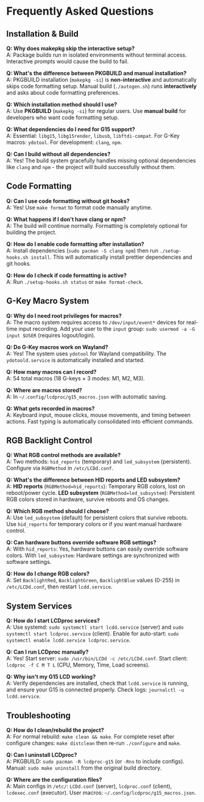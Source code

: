 # Frequently Asked Questions

## Installation & Build

**Q: Why does makepkg skip the interactive setup?**  
A: Package builds run in isolated environments without terminal access. Interactive prompts would cause the build to fail.

**Q: What's the difference between PKGBUILD and manual installation?**  
A: PKGBUILD installation (`makepkg -si`) is **non-interactive** and automatically skips code formatting setup. Manual build (`./autogen.sh`) runs **interactively** and asks about code formatting preferences.

**Q: Which installation method should I use?**  
A: Use **PKGBUILD** (`makepkg -si`) for regular users. Use **manual build** for developers who want code formatting setup.

**Q: What dependencies do I need for G15 support?**  
A: Essential: `libg15`, `libg15render`, `libusb`, `libftdi-compat`. For G-Key macros: `ydotool`. For development: `clang`, `npm`.

**Q: Can I build without all dependencies?**  
A: Yes! The build system gracefully handles missing optional dependencies like `clang` and `npm` - the project will build successfully without them.

## Code Formatting

**Q: Can I use code formatting without git hooks?**  
A: Yes! Use `make format` to format code manually anytime.

**Q: What happens if I don't have clang or npm?**  
A: The build will continue normally. Formatting is completely optional for building the project.

**Q: How do I enable code formatting after installation?**  
A: Install dependencies (`sudo pacman -S clang npm`) then run `./setup-hooks.sh install`. This will automatically install prettier dependencies and git hooks.

**Q: How do I check if code formatting is active?**  
A: Run `./setup-hooks.sh status` or `make format-check`.

## G-Key Macro System

**Q: Why do I need root privileges for macros?**  
A: The macro system requires access to `/dev/input/event*` devices for real-time input recording. Add your user to the `input` group: `sudo usermod -a -G input $USER` (requires logout/login).

**Q: Do G-Key macros work on Wayland?**  
A: Yes! The system uses `ydotool` for Wayland compatibility. The `ydotoold.service` is automatically installed and started.

**Q: How many macros can I record?**  
A: 54 total macros (18 G-keys × 3 modes: M1, M2, M3).

**Q: Where are macros stored?**  
A: In `~/.config/lcdproc/g15_macros.json` with automatic saving.

**Q: What gets recorded in macros?**  
A: Keyboard input, mouse clicks, mouse movements, and timing between actions. Fast typing is automatically consolidated into efficient commands.

## RGB Backlight Control

**Q: What RGB control methods are available?**  
A: Two methods: `hid_reports` (temporary) and `led_subsystem` (persistent). Configure via `RGBMethod` in `/etc/LCDd.conf`.

**Q: What's the difference between HID reports and LED subsystem?**  
A: **HID reports** (`RGBMethod=hid_reports`): Temporary RGB colors, lost on reboot/power cycle. **LED subsystem** (`RGBMethod=led_subsystem`): Persistent RGB colors stored in hardware, survive reboots and OS changes.

**Q: Which RGB method should I choose?**  
A: Use `led_subsystem` (default) for persistent colors that survive reboots. Use `hid_reports` for temporary colors or if you want manual hardware control.

**Q: Can hardware buttons override software RGB settings?**  
A: With `hid_reports`: Yes, hardware buttons can easily override software colors. With `led_subsystem`: Hardware settings are synchronized with software settings.

**Q: How do I change RGB colors?**  
A: Set `BacklightRed`, `BacklightGreen`, `BacklightBlue` values (0-255) in `/etc/LCDd.conf`, then restart `lcdd.service`.

## System Services

**Q: How do I start LCDproc services?**  
A: Use systemd: `sudo systemctl start lcdd.service` (server) and `sudo systemctl start lcdproc.service` (client). Enable for auto-start: `sudo systemctl enable lcdd.service lcdproc.service`.

**Q: Can I run LCDproc manually?**  
A: Yes! Start server: `sudo /usr/bin/LCDd -c /etc/LCDd.conf`. Start client: `lcdproc -f C M T L` (CPU, Memory, Time, Load screens).

**Q: Why isn't my G15 LCD working?**  
A: Verify dependencies are installed, check that `lcdd.service` is running, and ensure your G15 is connected properly. Check logs: `journalctl -u lcdd.service`.

## Troubleshooting

**Q: How do I clean/rebuild the project?**  
A: For normal rebuild: `make clean && make`. For complete reset after configure changes: `make distclean` then re-run `./configure` and `make`.

**Q: Can I uninstall LCDproc?**  
A: PKGBUILD: `sudo pacman -R lcdproc-g15` (or `-Rns` to include configs). Manual: `sudo make uninstall` from the original build directory.

**Q: Where are the configuration files?**  
A: Main configs in `/etc/`: `LCDd.conf` (server), `lcdproc.conf` (client), `lcdexec.conf` (executor). User macros: `~/.config/lcdproc/g15_macros.json`.

